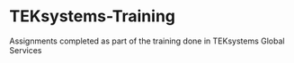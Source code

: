 # TEKsystems-Training
Assignments completed as part of the training done in TEKsystems Global Services
